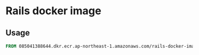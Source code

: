 # Rails docker image

## Usage
```dockerfile
FROM 085041388644.dkr.ecr.ap-northeast-1.amazonaws.com/rails-docker-image:latest
```


